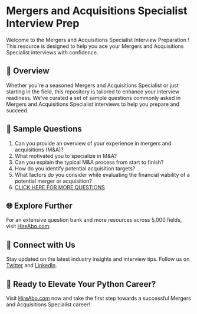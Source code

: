 # Mergers and Acquisitions Specialist Interview Prep

Welcome to the Mergers and Acquisitions Specialist Interview Preparation ! This resource is designed to help you ace your Mergers and Acquisitions Specialist interviews with confidence.

## 🚀 Overview

Whether you're a seasoned Mergers and Acquisitions Specialist or just starting in the field, this repository is tailored to enhance your interview readiness. We've curated a set of sample questions commonly asked in Mergers and Acquisitions Specialist interviews to help you prepare and succeed.

## 📝 Sample Questions

1. Can you provide an overview of your experience in mergers and acquisitions (M&A)?
2. What motivated you to specialize in M&A?
3. Can you explain the typical M&A process from start to finish?
4. How do you identify potential acquisition targets?
5. What factors do you consider while evaluating the financial viability of a potential merger or acquisition?
6. [CLICK HERE FOR MORE QUESTIONS](https://hireabo.com/job/1_4_24/Mergers%20and%20Acquisitions%20Specialist)

## 🌐 Explore Further

For an extensive question bank and more resources across 5,000 fields, visit [HireAbo.com](https://www.hireabo.com).

## 📱 Connect with Us

Stay updated on the latest industry insights and interview tips. Follow us on [Twitter](https://twitter.com/hireabo) and [LinkedIn](https://www.linkedin.com/in/hire-abo-3609972a8/).

## 🚀 Ready to Elevate Your Python Career?

Visit [HireAbo.com](https://www.hireabo.com) now and take the first step towards a successful Mergers and Acquisitions Specialist career!